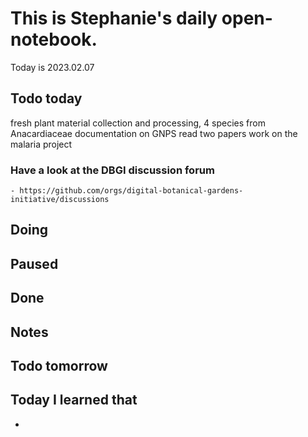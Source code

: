 # This is Stephanie's daily open-notebook.

Today is 2023.02.07

## Todo today
fresh plant material collection and processing, 4 species from Anacardiaceae
documentation on GNPS
read two papers
work on the malaria project
### Have a look at the DBGI discussion forum
    - https://github.com/orgs/digital-botanical-gardens-initiative/discussions
###
###

## Doing

## Paused

## Done

## Notes

## Todo tomorrow

###
###
###


## Today I learned that

- 